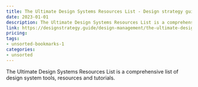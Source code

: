 ```yaml
---
title: The Ultimate Design Systems Resources List - Design strategy guide
date: 2023-01-01
description: The Ultimate Design Systems Resources List is a comprehensive list of design system tools, resources and tutorials.
link: https://designstrategy.guide/design-management/the-ultimate-design-systems-resources-list/
pricing: 
tags: 
- unsorted-bookmarks-1 
categories: 
- unsorted 
---
```


The Ultimate Design Systems Resources List is a comprehensive list of design system tools, resources and tutorials.